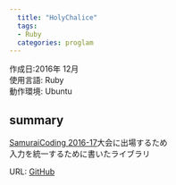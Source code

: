 ```yaml
---
  title: "HolyChalice"
  tags:
  - Ruby
  categories: proglam
---
```

 
作成日:2016年 12月  
使用言語:  Ruby  
動作環境:  Ubuntu

## summary  
[SamuraiCoding 2016-17](http://samuraicoding.info/)大会に出場するため  
入力を統一するために書いたライブラリ

URL: [GitHub](https://github.com/723gt/HolyChalice)